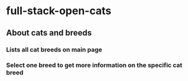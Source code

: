 # full-stack-open-cats
## About cats and breeds
### Lists all cat breeds on main page
### Select one breed to get more information on the specific cat breed